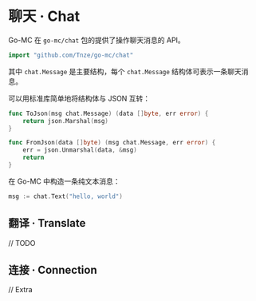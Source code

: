 # 聊天 · Chat

Go-MC 在 `go-mc/chat` 包的提供了操作聊天消息的 API。

```go
import "github.com/Tnze/go-mc/chat"
```

其中 `chat.Message` 是主要结构，每个 `chat.Message` 结构体可表示一条聊天消息。

可以用标准库简单地将结构体与 JSON 互转：

```go
func ToJson(msg chat.Message) (data []byte, err error) {
    return json.Marshal(msg)
}

func FromJson(data []byte) (msg chat.Message, err error) {
	err = json.Unmarshal(data, &msg)
	return
}
```

在 Go-MC 中构造一条纯文本消息：

```go
msg := chat.Text("hello, world")
```

## 翻译 · Translate

// TODO

## 连接 · Connection

// Extra
